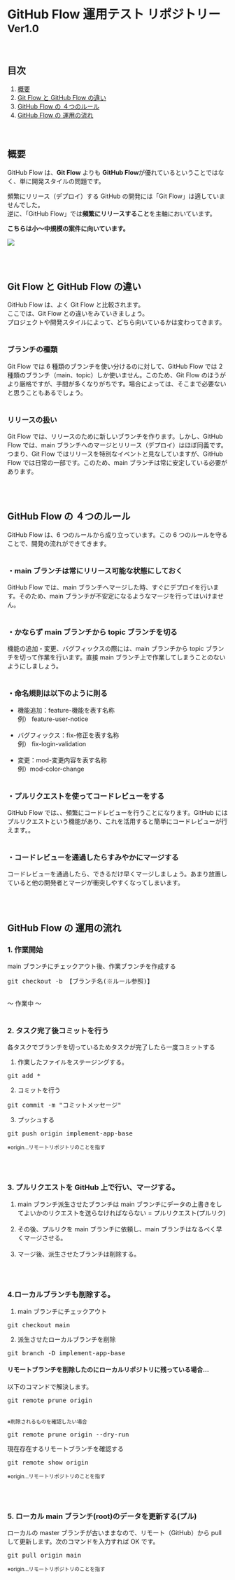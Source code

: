 # GitHub Flow 運用テスト リポジトリー<br><small>Ver1.0</small>

<br>

## 目次

1. [概要](#概要)
2. [Git Flow と GitHub Flow の違い](#git-flow-と-github-flow-の違い)
3. [GitHub Flow の ４つのルール](#github-flow-の-４つのルール)
4. [GitHub Flow の 運用の流れ](#github-flow-の-運用の流れ)
   <br><br><br>

## 概要

GitHub Flow は、**Git Flow** よりも **GitHub Flow**が優れているということではなく、単に開発スタイルの問題です。

頻繁にリリース（デプロイ）する GitHub の開発には「Git Flow」は適していませんでした。<br>逆に、「GitHub Flow」では**頻繁にリリースすること**を主軸においています。

**こちらは小〜中規模の案件に向いています。**

<img src="https://engineer-life.dev/wp-content/uploads/2020/06/%E3%82%B9%E3%82%AF%E3%83%AA%E3%83%BC%E3%83%B3%E3%82%B7%E3%83%A7%E3%83%83%E3%83%88-2020-06-07-14.54.22.png">

<br><br>

## Git Flow と GitHub Flow の違い

GitHub Flow は、よく Git Flow と比較されます。<br>ここでは、Git Flow との違いをみていきましょう。<br>
プロジェクトや開発スタイルによって、どちら向いているかは変わってきます。
<br><br>

### ブランチの種類

Git Flow では 6 種類のブランチを使い分けるのに対して、GitHub Flow では 2 種類のブランチ（main、topic）しか使いません。このため、Git Flow のほうがより厳格ですが、手間が多くなりがちです。場合によっては、そこまで必要ないと思うこともあるでしょう。
<br><br>

### リリースの扱い

Git Flow では、リリースのために新しいブランチを作ります。しかし、GitHub Flow では、main ブランチへのマージとリリース（デプロイ）はほぼ同義です。つまり、Git Flow ではリリースを特別なイベントと見なしていますが、GitHub Flow では日常の一部です。このため、main ブランチは常に安定している必要があります。

<br><br>

## GitHub Flow の ４つのルール

GitHub Flow は、6 つのルールから成り立っています。この 6 つのルールを守ることで、開発の流れができてきます。
<br><br>

### ・main ブランチは常にリリース可能な状態にしておく

GitHub Flow では、main ブランチへマージした時、すぐにデプロイを行います。そのため、main ブランチが不安定になるようなマージを行ってはいけません。
<br><br>

### ・かならず main ブランチから topic ブランチを切る

機能の追加・変更、バグフィックスの際には、main ブランチから topic ブランチを切って作業を行います。直接 main ブランチ上で作業してしまうことのないようにしましょう。
<br><br>

### ・命名規則は以下のように則る

- 機能追加：feature-機能を表す名称<br>
  例） feature-user-notice<br><br>
- バグフィックス：fix-修正を表す名称<br>
  例） fix-login-validation<br><br>
- 変更：mod-変更内容を表す名称<br>
  例）mod-color-change<br><br>

### ・プルリクエストを使ってコードレビューをする

GitHub Flow では、、頻繁にコードレビューを行うことになります。GitHub にはプルリクエストという機能があり、これを活用すると簡単にコードレビューが行えます。。
<br><br>

### ・コードレビューを通過したらすみやかにマージする

コードレビューを通過したら、できるだけ早くマージしましょう。あまり放置していると他の開発者とマージが衝突しやすくなってしまいます。

<br><br>

## GitHub Flow の 運用の流れ

### 1. 作業開始

main ブランチにチェックアウト後、作業ブランチを作成する

<pre>
git checkout -b 【ブランチ名(※ルール参照)】
</pre>
<br>
〜 作業中 〜
<br><br>

### 2. タスク完了後コミットを行う

各タスクでブランチを切っているためタスクが完了したら一度コミットする

1. 作業したファイルをステージングする。
<pre>
git add *
</pre>
2. コミットを行う
<pre>
git commit -m "コミットメッセージ"
</pre>
3. プッシュする
<pre>
git push origin implement-app-base
</pre>

<small>※origin…リモートリポジトリのことを指す</small>

   <br>
   <br>

### 3. プルリクエストを GitHub 上で行い、マージする。

1.  main ブランチ派生させたブランチは main ブランチにデータの上書きをしてよいかのリクエストを送らなければならない = プルリクエスト(プルリク)
    <br>
    <br>
2.  その後、プルリクを main ブランチに依頼し、main ブランチはなるべく早くマージさせる。
    <br>
    <br>
3.  マージ後、派生させたブランチは削除する。

<br>
<br>

### 4.ローカルブランチも削除する。

1. main ブランチにチェックアウト
<pre>
git checkout main
</pre>

2. 派生させたローカルブランチを削除
<pre>
git branch -D implement-app-base
</pre>

#### リモートブランチを削除したのにローカルリポジトリに残っている場合…

以下のコマンドで解決します。

<pre>
git remote prune origin
</pre>

<br>
<small>※削除されるものを確認したい場合</small>

<pre>
git remote prune origin --dry-run
</pre>

現在存在するリモートブランチを確認する

<pre>
git remote show origin
</pre>

<small>※origin…リモートリポジトリのことを指す</small>

<br><br>

### 5. ローカル main ブランチ(root)のデータを更新する(プル)

ローカルの master ブランチが古いままなので、リモート（GitHub）から pull して更新します。次のコマンドを入力すれば OK です。

<pre>
git pull origin main
</pre>

<small>※origin…リモートリポジトリのことを指す</small>

